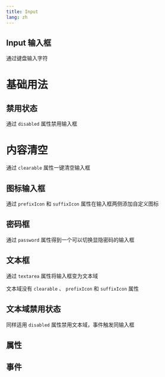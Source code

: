 ```yaml
---
title: Input
lang: zh
---
```


<script setup lang="ts">
  import props from "../../../example/input/description/zh-props.ts";
  import events from "../../../example/input/description/zh-events.ts";
</script>


## Input 输入框

通过键盘输入字符


# 基础用法

<demo src="../../../example/input/base.vue"></demo>


## 禁用状态

通过 ```disabled``` 属性禁用输入框
<demo src="../../../example/input/disabled.vue"></demo>

# 内容清空

通过 ```clearable``` 属性一键清空输入框
<demo src="../../../example/input/clear.vue"></demo>

## 图标输入框

通过 ```prefixIcon``` 和 ```suffixIcon``` 属性在输入框两侧添加自定义图标
<demo src="../../../example/input/icon.vue"></demo>

## 密码框

通过 ```password``` 属性得到一个可以切换显隐密码的输入框

<demo src="../../../example/input/password.vue"></demo>

## 文本框

通过 ```textarea``` 属性将输入框变为文本域

文本域没有 ```clearable``` 、 ```prefixIcon``` 和 ```suffixIcon``` 属性

<demo src="../../../example/input/textarea.vue"></demo>

## 文本域禁用状态

同样适用 ```disabled``` 属性禁用文本域，事件触发同输入框

<demo src="../../../example/input/disabled-textarea.vue"></demo>



## 属性
<table-block type="propsZh" :data="props"></table-block>


## 事件
<table-block type="eventsZh" :data="events"></table-block>

